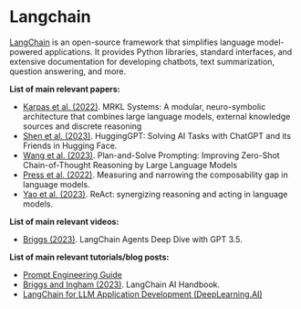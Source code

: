 # Langchain

[LangChain](https://python.langchain.com/en/latest/index.html#) is an open-source framework that simplifies language model-powered applications. It provides Python libraries, standard interfaces, and extensive documentation for developing chatbots, text summarization, question answering, and more.

**List of main relevant papers:**
* [Karpas et al. (2022)](https://arxiv.org/pdf/2205.00445.pdf). MRKL Systems: A modular, neuro-symbolic architecture that combines large language
models, external knowledge sources and discrete reasoning
* [Shen et al. (2023)](https://arxiv.org/pdf/2303.17580.pdf). HuggingGPT: Solving AI Tasks with ChatGPT and its Friends in Hugging Face.
* [Wang et al. (2023)](https://arxiv.org/pdf/2305.04091.pdf). Plan-and-Solve Prompting: Improving Zero-Shot Chain-of-Thought Reasoning by Large Language Models
* [Press et al. (2022)](https://arxiv.org/pdf/2210.03350.pdf). Measuring and narrowing the composability gap in language models.
* [Yao et al. (2023)](https://arxiv.org/pdf/2210.03629.pdf). ReAct: synergizing reasoning and acting in language models.

**List of main relevant videos:**
* [Briggs (2023)](https://www.youtube.com/watch?v=jSP-gSEyVeI). LangChain Agents Deep Dive with GPT 3.5.

**List of main relevant tutorials/blog posts:**
* [Prompt Engineering Guide](https://www.promptingguide.ai/papers)
* [Briggs and Ingham (2023)](https://www.pinecone.io/learn/langchain/). LangChain AI Handbook.
* [LangChain for LLM Application Development (DeepLearning.AI)](https://learn.deeplearning.ai/langchain/)
